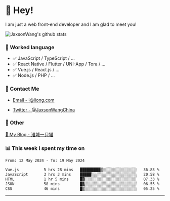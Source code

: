 # 👋 Hey!

I am just a web front-end developer and I am glad to meet you!

![JaxsonWang's github stats](https://github-readme-stats.vercel.app/api?username=JaxsonWang&&show_icons=true&&title_color=1abc9c&&icon_color=1abc9c)


### 📝 Worked language

- ✅ JavaScript / TypeScript / ...
- ✅ React Native / Flutter / UNI-App / Tora / ...
- ✅ Vue.js / React.js / ...
- ✅ Node.js / PHP / ...

### 📮 Contact Me

- [Email - i@iiong.com](mailto:i@iiong.com)

- [Twitter - @JaxsonWangChina](https://twitter.com/JaxsonWangChina)

### 🤪 Other

[📌 My Blog - 淮城一只猫](https://iiong.com)

### 📊 This week I spent my time on

<!--START_SECTION:waka-->

```txt
From: 12 May 2024 - To: 19 May 2024

Vue.js           5 hrs 28 mins   █████████▒░░░░░░░░░░░░░░░   36.83 %
JavaScript       3 hrs 3 mins    █████░░░░░░░░░░░░░░░░░░░░   20.58 %
HTML             1 hr 5 mins     █▓░░░░░░░░░░░░░░░░░░░░░░░   07.33 %
JSON             58 mins         █▓░░░░░░░░░░░░░░░░░░░░░░░   06.55 %
CSS              46 mins         █▒░░░░░░░░░░░░░░░░░░░░░░░   05.25 %
```

<!--END_SECTION:waka-->

---
